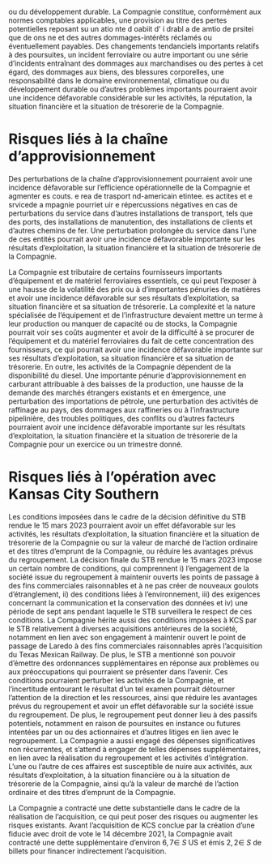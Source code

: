 ou du développement durable. La Compagnie constitue, conformément aux normes comptables applicables, une provision au titre des pertes potentielles reposant su un atio nte d  oabiit d' i drabl  a de amtio  de prsitei que de ons ne et des autres dommages-intérêts réclamés ou éventuellement payables. Des changements tendanciels importants relatifs à des poursuites, un incident ferroviaire ou autre important ou une série d’incidents entraînant des dommages aux marchandises ou des pertes à cet égard, des dommages aux biens, des blessures corporelles, une responsabilité dans le domaine environnemental, climatique ou du développement durable ou d’autres problèmes importants pourraient avoir une incidence défavorable considérable sur les activités, la réputation, la situation financière et la situation de trésorerie de la Compagnie.

# Risques liés à la chaîne d’approvisionnement

Des perturbations de la chaîne d’approvisionnement pourraient avoir une incidence défavorable sur l’efficience opérationnelle de la Compagnie et agmenter es couts. e rea de trasport nd-americain etintee. es actites et e srvicede a mpagnie pourriet uir e répercussions négatives en cas de perturbations du service dans d’autres installations de transport, tels que des ports, des installations de manutention, des installations de clients et d’autres chemins de fer. Une perturbation prolongée du service dans l’une de ces entités pourrait avoir une incidence défavorable importante sur les résultats d’exploitation, la situation financière et la situation de trésorerie de la Compagnie.

La Compagnie est tributaire de certains fournisseurs importants d’équipement et de matériel ferroviaires essentiels, ce qui peut l’exposer à une hausse de la volatilité des prix ou à d’importantes pénuries de matières et avoir une incidence défavorable sur ses résultats d’exploitation, sa situation financière et sa situation de trésorerie. La complexité et la nature spécialisée de l’équipement et de l’infrastructure devaient mettre un terme à leur production ou manquer de capacité ou de stocks, la Compagnie pourrait voir ses coûts augmenter et avoir de la difficulté à se procurer de l’équipement et du matériel ferroviaires du fait de cette concentration des fournisseurs, ce qui pourrait avoir une incidence défavorable importante sur ses résultats d’exploitation, sa situation financière et sa situation de trésorerie. En outre, les activités de la Compagnie dépendent de la disponibilité du diesel. Une importante pénurie d’approvisionnement en carburant attribuable à des baisses de la production, une hausse de la demande des marchés étrangers existants et en émergence, une perturbation des importations de pétrole, une perturbation des activités de raffinage au pays, des dommages aux raffineries ou à l’infrastructure pipelinière, des troubles politiques, des conflits ou d’autres facteurs pourraient avoir une incidence défavorable importante sur les résultats d’exploitation, la situation financière et la situation de trésorerie de la Compagnie pour un exercice ou un trimestre donné.

# Risques liés à l’opération avec Kansas City Southern

Les conditions imposées dans le cadre de la décision définitive du STB rendue le 15 mars 2023 pourraient avoir un effet défavorable sur les activités, les résultats d’exploitation, la situation financière et la situation de trésorerie de la Compagnie ou sur la valeur de marché de l’action ordinaire et des titres d’emprunt de la Compagnie, ou réduire les avantages prévus du regroupement. La décision finale du STB rendue le 15 mars 2023 impose un certain nombre de conditions, qui comprennent i) l’engagement de la société issue du regroupement à maintenir ouverts les points de passage à des fins commerciales raisonnables et à ne pas créer de nouveaux goulots d’étranglement, ii) des conditions liées à l’environnement, iii) des exigences concernant la communication et la conservation des données et iv) une période de sept ans pendant laquelle le STB surveillera le respect de ces conditions. La Compagnie hérite aussi des conditions imposées à KCS par le STB relativement à diverses acquisitions antérieures de la société, notamment en lien avec son engagement à maintenir ouvert le point de passage de Laredo à des fins commerciales raisonnables après l’acquisition du Texas Mexican Railway. De plus, le STB a mentionné son pouvoir d’émettre des ordonnances supplémentaires en réponse aux problèmes ou aux préoccupations qui pourraient se présenter dans l’avenir. Ces conditions pourraient perturber les activités de la Compagnie, et l’incertitude entourant le résultat d’un tel examen pourrait détourner l’attention de la direction et les ressources, ainsi que réduire les avantages prévus du regroupement et avoir un effet défavorable sur la société issue du regroupement. De plus, le regroupement peut donner lieu à des passifs potentiels, notamment en raison de poursuites en instance ou futures intentées par un ou des actionnaires et d’autres litiges en lien avec le regroupement. La Compagnie a aussi engagé des dépenses significatives non récurrentes, et s’attend à engager de telles dépenses supplémentaires, en lien avec la réalisation du regroupement et les activités d’intégration. L’une ou l’autre de ces affaires est susceptible de nuire aux activités, aux résultats d’exploitation, à la situation financière ou à la situation de trésorerie de la Compagnie, ainsi qu’à la valeur de marché de l’action ordinaire et des titres d’emprunt de la Compagnie.

La Compagnie a contracté une dette substantielle dans le cadre de la réalisation de l’acquisition, ce qui peut poser des risques ou augmenter les risques existants. Avant l’acquisition de KCS conclue par la création d’une fiducie avec droit de vote le 14 décembre 2021, la Compagnie avait contracté une dette supplémentaire d’environ $6 , 7 \in \ S$ US et émis $2 , 2 \in \ S$ de billets pour financer indirectement l’acquisition.
